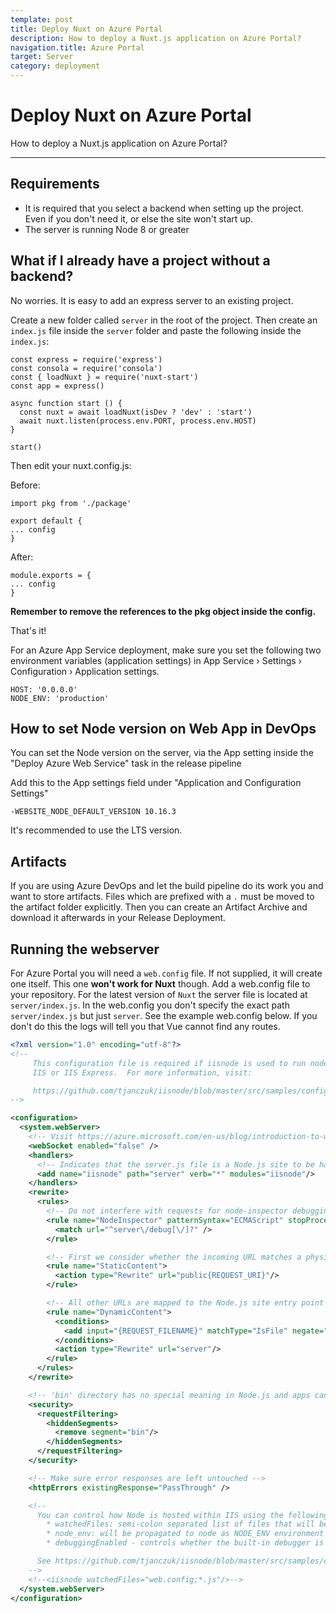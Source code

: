 ```yaml
---
template: post
title: Deploy Nuxt on Azure Portal
description: How to deploy a Nuxt.js application on Azure Portal?
navigation.title: Azure Portal
target: Server
category: deployment
---
```

# Deploy Nuxt on Azure Portal

How to deploy a Nuxt.js application on Azure Portal?

---

## Requirements

- It is required that you select a backend when setting up the project. Even if you don't need it, or else the site won't start up.
- The server is running Node 8 or greater

## What if I already have a project without a backend?

No worries. It is easy to add an express server to an existing project.

Create a new folder called `server` in the root of the project. Then create an `index.js` file inside the `server` folder and paste the following inside the `index.js`:

```
const express = require('express')
const consola = require('consola')
const { loadNuxt } = require('nuxt-start')
const app = express()

async function start () {
  const nuxt = await loadNuxt(isDev ? 'dev' : 'start')
  await nuxt.listen(process.env.PORT, process.env.HOST)
}

start()

```

Then edit your nuxt.config.js:

Before:

```
import pkg from './package'

export default {
... config
}
```

After:

```
module.exports = {
... config
}

```

**Remember to remove the references to the pkg object inside the config.**

That's it!

For an Azure App Service deployment, make sure you set the following two environment variables (application settings) in App Service &rsaquo; Settings &rsaquo; Configuration &rsaquo; Application settings.

```
HOST: '0.0.0.0'
NODE_ENV: 'production'
```

## How to set Node version on Web App in DevOps

You can set the Node version on the server, via the App setting inside the "Deploy Azure Web Service" task in the release pipeline

Add this to the App settings field under "Application and Configuration Settings"

```
-WEBSITE_NODE_DEFAULT_VERSION 10.16.3
```

It's recommended to use the LTS version.

## Artifacts

If you are using Azure DevOps and let the build pipeline do its work you and want to store artifacts. Files which are prefixed with a `.` must be moved to the artifact folder explicitly. Then you can create an Artifact Archive and download it afterwards in your Release Deployment.

## Running the webserver

For Azure Portal you will need a `web.config` file. If not supplied, it will create one itself. This one **won't work for Nuxt** though. Add a web.config file to your repository. For the latest version of `Nuxt` the server file is located at `server/index.js`. In the web.config you don't specify the exact path `server/index.js` but just `server`. See the example web.config below. If you don't do this the logs will tell you that Vue cannot find any routes.

```xml
<?xml version="1.0" encoding="utf-8"?>
<!--
     This configuration file is required if iisnode is used to run node processes behind
     IIS or IIS Express.  For more information, visit:

     https://github.com/tjanczuk/iisnode/blob/master/src/samples/configuration/web.config
-->

<configuration>
  <system.webServer>
    <!-- Visit https://azure.microsoft.com/en-us/blog/introduction-to-websockets-on-windows-azure-web-sites/ for more information on WebSocket support -->
    <webSocket enabled="false" />
    <handlers>
      <!-- Indicates that the server.js file is a Node.js site to be handled by the iisnode module -->
      <add name="iisnode" path="server" verb="*" modules="iisnode"/>
    </handlers>
    <rewrite>
      <rules>
        <!-- Do not interfere with requests for node-inspector debugging -->
        <rule name="NodeInspector" patternSyntax="ECMAScript" stopProcessing="true">
          <match url="^server\/debug[\/]?" />
        </rule>

        <!-- First we consider whether the incoming URL matches a physical file in the /public folder -->
        <rule name="StaticContent">
          <action type="Rewrite" url="public{REQUEST_URI}"/>
        </rule>

        <!-- All other URLs are mapped to the Node.js site entry point -->
        <rule name="DynamicContent">
          <conditions>
            <add input="{REQUEST_FILENAME}" matchType="IsFile" negate="True"/>
          </conditions>
          <action type="Rewrite" url="server"/>
        </rule>
      </rules>
    </rewrite>

    <!-- 'bin' directory has no special meaning in Node.js and apps can be placed in it -->
    <security>
      <requestFiltering>
        <hiddenSegments>
          <remove segment="bin"/>
        </hiddenSegments>
      </requestFiltering>
    </security>

    <!-- Make sure error responses are left untouched -->
    <httpErrors existingResponse="PassThrough" />

    <!--
      You can control how Node is hosted within IIS using the following options:
        * watchedFiles: semi-colon separated list of files that will be watched for changes to restart the server
        * node_env: will be propagated to node as NODE_ENV environment variable
        * debuggingEnabled - controls whether the built-in debugger is enabled

      See https://github.com/tjanczuk/iisnode/blob/master/src/samples/configuration/web.config for a full list of options
    -->
    <!--<iisnode watchedFiles="web.config;*.js"/>-->
  </system.webServer>
</configuration>
```
